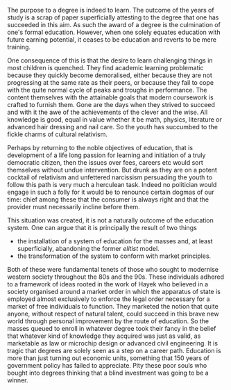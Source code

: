 The purpose to a degree is indeed to learn. 
The outcome  of the years of study 
is a scrap of paper superficially attesting to the degree
that one has succeeded in this aim.
As such the award of a degree is the culmination of one's formal education.
However, when one solely equates education with future earning potential, 
it ceases to be education and reverts to be mere training.

One consequence of this is that the desire to learn challenging things in most children 
is quenched.
They find academic learning problematic because they quickly become demoralised, either because they are not progressing at the same rate as their peers,
or because they fail to cope with the quite normal cycle of peaks and troughs in
performance. 
The content themselves with the attainable goals that modern coursework is crafted to
furnish them. Gone are the days when they strived to succeed and with it the
awe of the achievements of the clever and the wise.
All knowledge is good, equal in value whether it be math, physics, literature
or advanced hair dressing and nail care.
So the youth has succumbed to the fickle charms of cultural relativism.


Perhaps by returning to the noble objectives of education, 
that is development of  a life long passion for learning 
and initiation of a truly democratic citizen, 
then the issues over fees, careers etc would sort themselves
without undue intervention.
But drunk as they are on a potent cocktail of relativism and unfettered narcissism persuading the youth to follow this path is very much a herculean task.
Indeed no politician would engage in such a folly
for it would be to renounce certain dogmas of our time:
chief among these that the consumer is always right and that the provider must necessarily incline before them.


This situation was created, it is not a naturally outcome of the education system. One can argue that it is principally the result of two things
- the installation of a system of education for the masses and, at least
    superficially, abandoning the former *elitist* model.
- the transformation of the system to conform with market principles.

Both of these were fundamental tenets of those
who sought to modernise western society throughout the 80s and the 90s.
These individuals adhered to a framework of ideas 
rooted in the work of Hayek who believed in 
a society organised around a market order in which the apparatus of state is employed almost  exclusively to enforce the legal order necessary for a market of free individuals to function.
They marketed the notion that quite anyone,
without respect of natural talent,
could succeed in this brave new world through personal improvement 
by the route of education.
So the masses queued to enroll in whatever degree took their fancy
in the belief that whatever kind of knowledge they acquired
was just as valid, as marketable
as law or microchip design or advanced civil engineering.
It is tragic that degrees are solely seen as a step on a career path. Education is more than just turning out economic units, something that 150 years of government policy has failed to appreciate.
Pity these poor souls who bought into degrees thinking
that a blind investment was going to be a winner.
